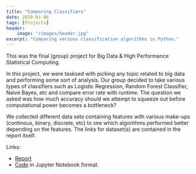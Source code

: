 ```yaml
---
title: "Comparing Classifiers"
date: 2020-01-06
tags: [Projects]
header:
    image: "/images/header.jpg"
excerpt: "Comparing various classification algorithms in Python."
---
```

This was the final (group) project for Big Data & High Performance Statistical Computing.

In this project, we were tasksed with picking any topic related to big data and performing some sort of analysis. Our group decided to take various types of classifiers such as Logistic Regression, Random Forest Classifier, Naive Bayes, etc and compare error rate with runtime. The question we asked was how much accuracy should we attempt to squeeze out before computational power becomes a bottleneck?

We collected different data sets containing features with various make-ups (continous, binary, discrete, etc) to see which algorithms performed better depending on the features. The links for dataset(s) are contained in the report itself. 

Links:
* [Report](https://github.com/francogonzales/ClassificationComparisons/blob/master/AlgorithmComparisons.pdf)
* [Code](https://github.com/francogonzales/ClassificationComparisons/blob/master/AlgorithmsCode.ipynb) in Jupyter Notebook format.

